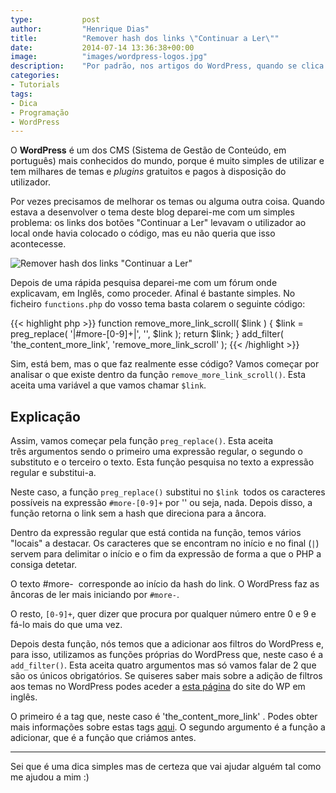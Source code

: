 ```yaml
---
type:           post
author:         "Henrique Dias"
title:          "Remover hash dos links \"Continuar a Ler\""
date:           2014-07-14 13:36:38+00:00
image:          "images/wordpress-logos.jpg"
description:    "Por padrão, nos artigos do WordPress, quando se clica em \"Ler mais\", o utilizador é redirecionado para onde estava a ler. Aprenda a remover essa opção."
categories:
- Tutorials
tags:
- Dica
- Programação
- WordPress
---
```


O **WordPress** é um dos CMS (Sistema de Gestão de Conteúdo, em português) mais conhecidos do mundo, porque é muito simples de utilizar e tem milhares de temas e *plugins* gratuitos e pagos à disposição do utilizador.

Por vezes precisamos de melhorar os temas ou alguma outra coisa. Quando estava a desenvolver o tema deste blog deparei-me com um simples problema: os links dos botões "Continuar a Ler" levavam o utilizador ao local onde havia colocado o código, mas eu não queria que isso acontecesse.

![Remover hash dos links "Continuar a Ler"](/images/hash-links-wp.png)

Depois de uma rápida pesquisa deparei-me com um fórum onde explicavam, em Inglês, como proceder. Afinal é bastante simples. No ficheiro ```functions.php``` do vosso tema basta colarem o seguinte código:


{{< highlight php  >}}
function remove_more_link_scroll( $link ) {
  $link = preg_replace( '|#more-[0-9]+|', '', $link );
  return $link;
}
add_filter( 'the_content_more_link', 'remove_more_link_scroll' );
{{< /highlight >}}


Sim, está bem, mas o que faz realmente esse código? Vamos começar por analisar o que existe dentro da função ```remove_more_link_scroll()```. Esta aceita uma variável a que vamos chamar ```$link```.


## Explicação


Assim, vamos começar pela função ```preg_replace()```. Esta aceita três argumentos sendo o primeiro uma expressão regular, o segundo o substituto e o terceiro o texto. Esta função pesquisa no texto a expressão regular e substitui-a.

Neste caso, a função ```preg_replace()``` substitui no ```$link```  todos os caracteres possíveis na expressão ```#more-[0-9]+``` por '' ou seja, nada. Depois disso, a função retorna o link sem a hash que direciona para a âncora.

Dentro da expressão regular que está contida na função, temos vários "locais" a destacar. Os caracteres que se encontram no início e no final (```|```) servem para delimitar o início e o fim da expressão de forma a que o PHP a consiga detetar.

O texto #more-  corresponde ao início da hash do link. O WordPress faz as âncoras de ler mais iniciando por ```#more-```.

O resto, ```[0-9]+```, quer dizer que procura por qualquer número entre 0 e 9 e fá-lo mais do que uma vez.

Depois desta função, nós temos que a adicionar aos filtros do WordPress e, para isso, utilizamos as funções próprias do WordPress que, neste caso é a ```add_filter()```. Esta aceita quatro argumentos mas só vamos falar de 2 que são os únicos obrigatórios. Se quiseres saber mais sobre a adição de filtros aos temas no WordPress podes aceder a [esta página](http://codex.wordpress.org/Function_Reference/add_filter) do site do WP em inglês.

O primeiro é a tag que, neste caso é 'the_content_more_link' . Podes obter mais informações sobre estas tags [aqui](http://codex.wordpress.org/Plugin_API/Filter_Reference). O segundo argumento é a função a adicionar, que é a função que criámos antes.



* * *



Sei que é uma dica simples mas de certeza que vai ajudar alguém tal como me ajudou a mim :)
